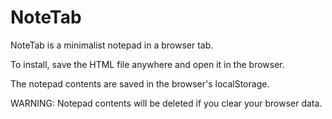 NoteTab
=======
NoteTab is a minimalist notepad in a browser tab.

To install, save the HTML file anywhere and open it in the browser.

The notepad contents are saved in the browser's localStorage.

WARNING: Notepad contents will be deleted if you clear your browser data.

